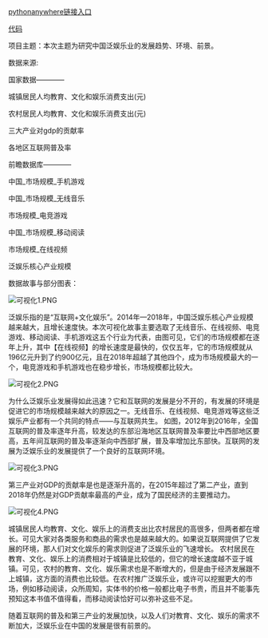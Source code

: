 [pythonanywhere链接入口](http://huimingyang.pythonanywhere.com/)

[代码](http://nfunm055.gitee.io/visualization_end_of_period)

项目主题：本次主题为研究中国泛娱乐业的发展趋势、环境、前景。

数据来源:

国家数据————

城镇居民人均教育、文化和娱乐消费支出(元)

农村居民人均教育、文化和娱乐消费支出(元)

三大产业对gdp的贡献率

各地区互联网普及率

前瞻数据库————

中国_市场规模_手机游戏

中国_市场规模_无线音乐

市场规模_电竞游戏

中国_市场规模_移动阅读

市场规模_在线视频

泛娱乐核心产业规模

数据故事与部分图表：

![可视化1.PNG](https://upload-images.jianshu.io/upload_images/9460880-de8a358f68a69af5.PNG?imageMogr2/auto-orient/strip%7CimageView2/2/w/1240)

泛娱乐指的是“互联网+文化娱乐”。2014年—2018年，中国泛娱乐核心产业规模越来越大，且增长速度快。本次可视化故事主要选取了无线音乐、在线视频、电竞游戏、移动阅读、手机游戏这五个行业为代表，由图可见，它们的市场规模都在逐年上升，其中【在线视频】的增长速度是最快的，仅仅五年，它的市场规模就从196亿元升到了约900亿元，且在2018年超越了其他四个，成为市场规模最大的一个，电竞游戏和手机游戏也在稳步增长，市场规模都比较大。

![可视化2.PNG](https://upload-images.jianshu.io/upload_images/9460880-c587a4aa79a78a08.PNG?imageMogr2/auto-orient/strip%7CimageView2/2/w/1240)

为什么泛娱乐业发展得如此迅速？它和互联网的发展是分不开的，有发展的环境是促进它的市场规模越来越大的原因之一。无线音乐、在线视频、电竞游戏等这些泛娱乐产业都有一个共同的特点——与互联网共生。
如图，2012年到2016年，全国互联网的普及率逐年升高，较发达的东部沿海地区互联网普及率要比中西部地区要高，五年间互联网的普及率逐渐向中西部扩展，普及率增加比东部快。互联网的发展为泛娱乐业的发展提供了一个良好的互联网环境。

![可视化3.PNG](https://upload-images.jianshu.io/upload_images/9460880-9074fea23181fe72.PNG?imageMogr2/auto-orient/strip%7CimageView2/2/w/1240)

第三产业对GDP的贡献率是也是逐渐升高的，在2015年超过了第二产业，直到2018年仍然是对GDP贡献率最高的产业，成为了国民经济的主要推动力。

![可视化4.PNG](https://upload-images.jianshu.io/upload_images/9460880-ff81c76b46eef456.PNG?imageMogr2/auto-orient/strip%7CimageView2/2/w/1240)

城镇居民人均教育、文化、娱乐上的消费支出比农村居民的高很多，但两者都在增长。可见大家对各类服务和商品的需求也是越来越大的。如果说互联网提供了它发展的环境，那人们对文化娱乐的需求则促进了泛娱乐业的飞速增长。
农村居民在教育、文化、娱乐上的消费相对于城镇是比较低的，但它的增长速度越不亚于城镇。可见，农村的教育、文化、娱乐需求也是不断增大的，但是由于经济发展跟不上城镇，这方面的消费也比较低。在农村推广泛娱乐业，或许可以挖掘更大的市场，例如移动阅读，众所周知，实体书的价格一般都比电子书贵，而且并不能事先预知这本书值不值得看，而移动阅读恰好可以弥补这些不足。

随着互联网的普及和第三产业的发展加快，以及人们对教育、文化、娱乐的需求不断加大，泛娱乐业在中国的发展是很有前景的。
